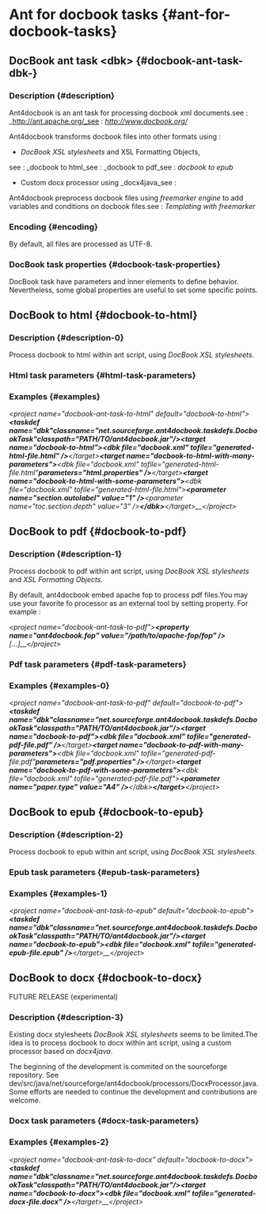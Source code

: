 # Ant for docbook tasks {#ant-for-docbook-tasks}

## DocBook ant task &lt;dbk&gt; {#docbook-ant-task-dbk-}

### Description {#description}

Ant4docbook is an ant task for processing docbook xml documents.see : _http://ant.apache.org/_see : _http://www.docbook.org/_

Ant4docbook transforms docbook files into other formats using :

*   _DocBook XSL stylesheets_ and XSL Formatting Objects,

see : _docbook to html_see : _docbook to pdf_see : _docbook to epub_

*   Custom docx processor using _docx4java_see :

Ant4docbook preprocess docbook files using _freemarker engine_ to add variables and conditions on docbook files.see : _Templating with freemarker_

### Encoding {#encoding}

By default, all files are processed as UTF-8.

### DocBook task properties {#docbook-task-properties}

DocBook task have parameters and inner elements to define behavior. Nevertheless, some global properties are useful to set some specific points.

## DocBook to html {#docbook-to-html}

### Description {#description-0}

Process docbook to html within ant script, using _DocBook XSL stylesheets_.

### Html task parameters {#html-task-parameters}

### Examples {#examples}

_&lt;project name="docbook-ant-task-to-html" default="docbook-to-html"&gt;__<taskdef name="dbk"__classname="net.sourceforge.ant4docbook.taskdefs.DocbookTask"__classpath="PATH/TO/ant4docbook.jar"/>__&lt;target name="docbook-to-html"&gt;__&lt;dbk file="docbook.xml" tofile="generated-html-file.html" /&gt;__&lt;/target&gt;__&lt;target name="docbook-to-html-with-many-parameters"&gt;__<dbk file="docbook.xml" tofile="generated-html-file.html"__parameters="html.properties" />__&lt;/target&gt;__&lt;target name="docbook-to-html-with-some-parameters"&gt;__&lt;dbk file="docbook.xml" tofile="generated-html-file.html"&gt;__&lt;parameter name="section.autolabel" value="1" /&gt;__&lt;parameter name="toc.section.depth" value="3" /&gt;__&lt;/dbk&gt;__&lt;/target&gt;__&lt;/project&gt;_

## DocBook to pdf {#docbook-to-pdf}

### Description {#description-1}

Process docbook to pdf within ant script, using _DocBook XSL stylesheets_ and _XSL Formatting Objects_.

By default, ant4docbook embed apache fop to process pdf files.You may use your favorite fo processor as an external tool by setting property. For example :

_&lt;project name="docbook-ant-task-to-pdf"&gt;__&lt;property name="ant4docbook.fop" value="/path/to/apache-fop/fop" /&gt;__[...]__&lt;/project&gt;_

### Pdf task parameters {#pdf-task-parameters}

### Examples {#examples-0}

_&lt;project name="docbook-ant-task-to-pdf" default="docbook-to-pdf"&gt;__<taskdef name="dbk"__classname="net.sourceforge.ant4docbook.taskdefs.DocbookTask"__classpath="PATH/TO/ant4docbook.jar"/>__&lt;target name="docbook-to-pdf"&gt;__&lt;dbk file="docbook.xml" tofile="generated-pdf-file.pdf" /&gt;__&lt;/target&gt;__&lt;target name="docbook-to-pdf-with-many-parameters"&gt;__<dbk file="docbook.xml" tofile="generated-pdf-file.pdf"__parameters="pdf.properties" />__&lt;/target&gt;__&lt;target name="docbook-to-pdf-with-some-parameters"&gt;__&lt;dbk file="docbook.xml" tofile="generated-pdf-file.pdf"&gt;__&lt;parameter name="paper.type" value="A4" /&gt;__&lt;/dbk&gt;__&lt;/target&gt;__&lt;/project&gt;_

## DocBook to epub {#docbook-to-epub}

### Description {#description-2}

Process docbook to epub within ant script, using _DocBook XSL stylesheets_.

### Epub task parameters {#epub-task-parameters}

### Examples {#examples-1}

_&lt;project name="docbook-ant-task-to-epub" default="docbook-to-epub"&gt;__<taskdef name="dbk"__classname="net.sourceforge.ant4docbook.taskdefs.DocbookTask"__classpath="PATH/TO/ant4docbook.jar"/>__&lt;target name="docbook-to-epub"&gt;__&lt;dbk file="docbook.xml" tofile="generated-epub-file.epub" /&gt;__&lt;/target&gt;__&lt;/project&gt;_

## DocBook to docx {#docbook-to-docx}

FUTURE RELEASE (experimental)

### Description {#description-3}

Existing docx stylesheets _DocBook XSL stylesheets_ seems to be limited.The idea is to process docbook to docx within ant script, using a custom processor based on _docx4java_.

The beginning of the development is commited on the sourceforge repository. See dev/src/java/net/sourceforge/ant4docbook/processors/DocxProcessor.java. Some efforts are needed to continue the development and contributions are welcome.

### Docx task parameters {#docx-task-parameters}

### Examples {#examples-2}

_&lt;project name="docbook-ant-task-to-docx" default="docbook-to-docx"&gt;__<taskdef name="dbk"__classname="net.sourceforge.ant4docbook.taskdefs.DocbookTask"__classpath="PATH/TO/ant4docbook.jar"/>__&lt;target name="docbook-to-docx"&gt;__&lt;dbk file="docbook.xml" tofile="generated-docx-file.docx" /&gt;__&lt;/target&gt;__&lt;/project&gt;_